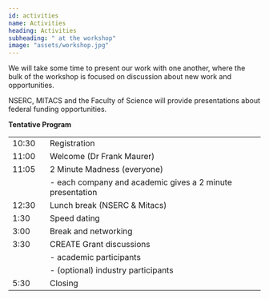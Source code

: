 ```yaml
---
id: activities
name: Activities
heading: Activities
subheading: " at the workshop"
image: "assets/workshop.jpg"
---
```


We will take some time to present our work with one another, where the bulk of the workshop is focused on discussion about new work and opportunities.

NSERC, MITACS and the Faculty of Science will provide presentations about federal funding opportunities.

**Tentative Program**

<table><tr><td>10:30&nbsp;&nbsp;&nbsp;</td><td>Registration</td></tr>
<tr><td>11:00</td><td>Welcome (Dr Frank Maurer)</td></tr>
<tr><td>11:05</td><td>2 Minute Madness (everyone)</td></tr>
<tr><td></td><td>- each company and academic gives a 2 minute presentation</td></tr>
<tr><td>12:30</td><td>Lunch break (NSERC & Mitacs)</td></tr>
<tr><td>1:30</td><td>Speed dating</td></tr>
<tr><td>3:00</td><td>Break and networking</td></tr>
<tr><td>3:30</td><td>CREATE Grant discussions</td></tr>
<tr><td></td><td> - academic participants</td></tr>
<tr><td></td><td> - (optional) industry participants</td></tr>
<tr><td>5:30</td><td>Closing</td></tr></table>

